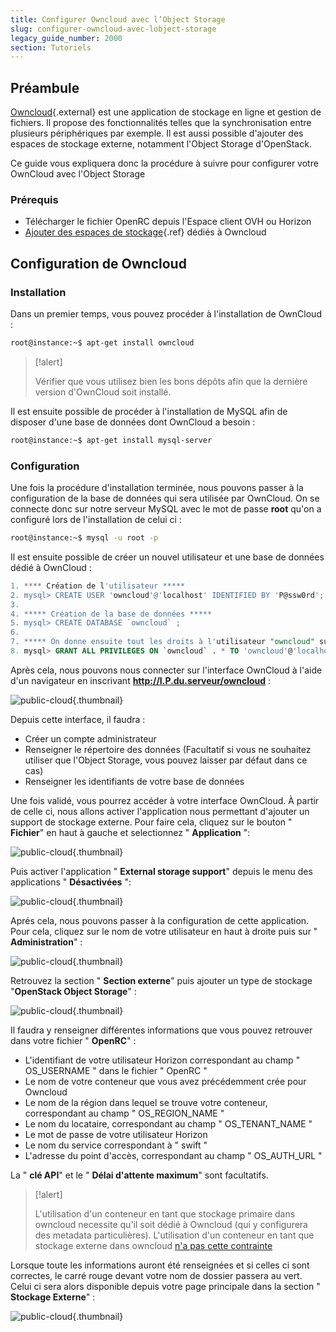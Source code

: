 ```yaml
---
title: Configurer Owncloud avec l’Object Storage
slug: configurer-owncloud-avec-lobject-storage
legacy_guide_number: 2000
section: Tutoriels
---
```



## Préambule
[Owncloud](https://owncloud.org/){.external} est une application de stockage en ligne et gestion de fichiers. Il propose des fonctionnalités telles que la synchronisation entre plusieurs périphériques par exemple. Il est aussi possible d'ajouter des espaces de stockage externe, notamment l'Object Storage d'OpenStack.

Ce guide vous expliquera donc la procédure à suivre pour configurer votre OwnCloud avec l'Object Storage


### Prérequis
- Télécharger le fichier OpenRC depuis l'Espace client OVH ou Horizon
- [Ajouter des espaces de stockage](../ajouter-des-espaces-de-stockage/){.ref} dédiés à Owncloud


## Configuration de Owncloud

### Installation
Dans un premier temps, vous pouvez procéder à l'installation de OwnCloud :


```bash
root@instance:~$ apt-get install owncloud
```



> [!alert]
>
> Vérifier que vous utilisez bien les bons dépôts afin que la dernière version
> d'OwnCloud soit installé.
> 

Il est ensuite possible de procéder à l'installation de MySQL afin de disposer d'une base de données dont OwnCloud a besoin :


```bash
root@instance:~$ apt-get install mysql-server
```


### Configuration
Une fois la procédure d'installation terminée, nous pouvons passer à la configuration de la base de données qui sera utilisée par OwnCloud. On se connecte donc sur notre serveur MySQL avec le mot de passe  **root**  qu'on a configuré lors de l'installation de celui ci :


```bash
root@instance:~$ mysql -u root -p
```

Il est ensuite possible de créer un nouvel utilisateur et une base de données dédié à OwnCloud :


```sql
1. **** Création de l'utilisateur *****
2. mysql> CREATE USER 'owncloud'@'localhost' IDENTIFIED BY 'P@ssw0rd';
3. 
4. ***** Création de la base de données *****
5. mysql> CREATE DATABASE `owncloud` ;
6. 
7. ***** On donne ensuite tout les droits à l'utilisateur "owncloud" sur la base de donnée "owncloud"
8. mysql> GRANT ALL PRIVILEGES ON `owncloud` . * TO 'owncloud'@'localhost';
```

Après cela, nous pouvons nous connecter sur l'interface OwnCloud à l'aide d'un navigateur en inscrivant  **http://I.P.du.serveur/owncloud**  :


![public-cloud](images/3325.png){.thumbnail}

Depuis cette interface, il faudra :

- Créer un compte administrateur
- Renseigner le répertoire des données (Facultatif si vous ne souhaitez utiliser que l'Object Storage, vous pouvez laisser par défaut dans ce cas)
- Renseigner les identifiants de votre base de données

Une fois validé, vous pourrez accéder à votre interface OwnCloud. À partir de celle ci, nous allons activer l'application nous permettant d'ajouter un support de stockage externe. Pour faire cela, cliquez sur le bouton " **Fichier**" en haut à gauche et selectionnez " **Application** ":


![public-cloud](images/3327.png){.thumbnail}

Puis activer l'application " **External storage support**" depuis le menu des applications " **Désactivées** ":


![public-cloud](images/3328.png){.thumbnail}

Aprés cela, nous pouvons passer à la configuration de cette application. Pour cela, cliquez sur le nom de votre utilisateur en haut à droite puis sur " **Administration**" :


![public-cloud](images/3326.png){.thumbnail}

Retrouvez la section " **Section externe**" puis ajouter un type de stockage "**OpenStack Object Storage**" :


![public-cloud](images/3329.png){.thumbnail}

Il faudra y renseigner différentes informations que vous pouvez retrouver dans votre fichier " **OpenRC**" :

- L'identifiant de votre utilisateur Horizon correspondant au champ " OS_USERNAME " dans le fichier " OpenRC "
- Le nom de votre conteneur que vous avez précédemment crée pour Owncloud
- Le nom de la région dans lequel se trouve votre conteneur, correspondant au champ " OS_REGION_NAME "
- Le nom du locataire, correspondant au champ " OS_TENANT_NAME "
- Le mot de passe de votre utilisateur Horizon
- Le nom du service correspondant à " swift "
- L'adresse du point d'accès, correspondant au champ " OS_AUTH_URL "

La " **clé API**" et le " **Délai d'attente maximum**" sont facultatifs.



> [!alert]
>
> L'utilisation d'un conteneur en tant que stockage primaire dans owncloud necessite qu'il soit dédié à Owncloud (qui y configurera des metadata particulières).
> L'utilisation d'un conteneur en tant que stockage externe dans owncloud [n'a pas cette contrainte](https://docs.nextcloud.com/server/11/admin_manual/configuration_files/primary_storage.html)

Lorsque toute les informations auront été renseignées et si celles ci sont correctes, le carré rouge devant votre nom de dossier passera au vert. Celui ci sera alors disponible depuis votre page principale dans la section " **Stockage Externe**" :


![public-cloud](images/3330.png){.thumbnail}
